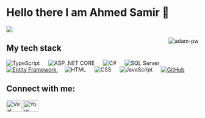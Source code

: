 # Hello there I am Ahmed Samir 👋

![](https://github.com/halfrost/halfrost/blob/master/icons/header_.png)


<p><img align="right" src="https://github.com/Adam-pw/Adam-pw/blob/main/animation_500_kxa883sd.gif" alt="adam-pw" /></p>

## My tech stack

<p align="left"> 
<p align="left"> 
  <a> 
    <img alt="TypeScript" src="https://img.shields.io/badge/-TypeScript-blue?logo=Typescript&logoColor=black">
  </a> 
  &emsp;
  <a> 
    <img alt="ASP .NET CORE" src="https://img.shields.io/badge/-ASP%20.NET%20CORE-green?logo=asp.net&Color=white">
  </a>
  &emsp;
  <a> 
     <img alt="C#" src="https://img.shields.io/badge/C%23%20-%23239120.svg?logo=c-sharp&logoColor=white">
   </a>
  &emsp;
  <a> 
    <img alt="SQL Server" src="https://img.shields.io/badge/-SQL%20Server-blue?logo=microsoft-sql-server&logoColor=white">
  </a> 
  &emsp;
  <a href="https://docs.microsoft.com/en-us/ef/" target="_blank"> 
    <img alt="Entity Framework" src="https://img.shields.io/badge/Entity%20Framework%20-%231572B6.svg?logo=entity-framework&logoColor=white">
  </a> 
  &emsp;
  <a> 
    <img alt="HTML" src="https://img.shields.io/badge/HTML%20-%23E34F26.svg?logo=html5&logoColor=white">
  </a>
  &emsp;
  <a> 
    <img alt="CSS" src="https://img.shields.io/badge/CSS%20-%231572B6.svg?logo=css3&logoColor=white">
  </a> 
  &emsp;
  <a> 
     <img alt="JavaScript" src="https://img.shields.io/badge/JavaScript%20-%23F7DF1E.svg?logo=javascript&logoColor=black">
   </a>
  &emsp;
  <a href="https://github.com/your-username" target="_blank"> 
    <img alt="GitHub" src="https://img.shields.io/badge/-GitHub-black?logo=github&logoColor=white">
  </a>
</p>

   


</p>
 

## Connect with me:

  <a href="https://www.linkedin.com/in/ahmed-samir-4a612826a/)" target="_blank">
    <img align="center" src="https://raw.githubusercontent.com/rahuldkjain/github-profile-readme-generator/master/src/images/icons/Social/linked-in-alt.svg" alt="Viral Bhadeshiya" height="30" width="40" />
  </a>
  <a href="https://www.facebook.com/a7medsamer1999/" target="_blank">
    <img align="center" src="https://raw.githubusercontent.com/rahuldkjain/github-profile-readme-generator/master/src/images/icons/Social/facebook.svg" alt="Your Facebook Profile" height="30" width="40" />
  </a>
 
</p>

